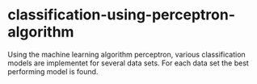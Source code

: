 # classification-using-perceptron-algorithm
Using the machine learning algorithm perceptron, various classification models are implementet for several data sets. For each data set the best performing model is found.
